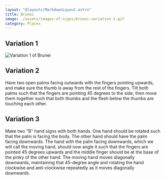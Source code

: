 ```yaml
---
layout: "@layouts/MarkdownLayout.astro"
title: Brunei
image: ./assets/images-of-signs/brunei-variation-1.gif
category: Places
---
```


## Variation 1

![Variation 1 of Brunei](@signs/brunei-variation-1.gif)

## Variation 2

Have two open palms facing outwards with the fingers pointing upwards,
and make sure the thumb is away from the rest of the fingers.
Tilt both palms such that the fingers are pointing 45 degrees to the side,
then move them together such that both thumbs
and the flesh below the thumbs are touching each other.

## Variation 3

Make two "B" hand signs with both hands.
One hand should be rotated such that the palm is facing the body.
The other hand should have the palm facing downwards.
The hand with the palm facing downwards,
which we will call the moving hand,
should now angle it such that the fingers are pointed 45 degrees upwards
and the middle finger should be at the base of the pinky of the other hand.
The moving hand moves diagonally downwards,
maintaining that 45-degree angle
and rotating the hand clockwise
and anti-clockwise repeatedly as it moves diagonally downwards.
